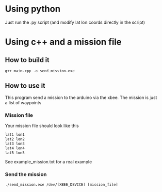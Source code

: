 # Using python

Just run the .py script (and modify lat lon coords directly in the script)


# Using c++ and a mission file

## How to build it

```console
g++ main.cpp -o send_mission.exe
```


## How to use it

This program send a mission to the arduino via the xbee. The mission is just a list of waypoints

### Mission file

Your mission file should look like this

```txt
lat1 lon1
lat2 lon2
lat3 lon3
lat4 lon4
lat5 lon5
```

See example_mission.txt for a real example

### Send the mission

```console
./send_mission.exe /dev/[XBEE_DEVICE] [mission_file]
```
